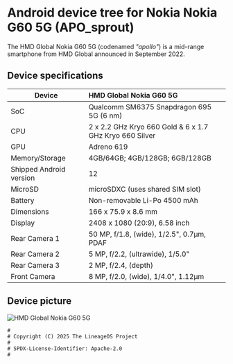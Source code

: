 # Android device tree for Nokia Nokia G60 5G (APO_sprout)

The HMD Global Nokia G60 5G (codenamed _"apollo"_) is a mid-range smartphone from HMD Global announced in September 2022.

## Device specifications

| Device                  | HMD Global Nokia G60 5G                                     |
| ----------------------- | :---------------------------------------------------------- |
| SoC                     | Qualcomm SM6375 Snapdragon 695 5G (6 nm)                    |
| CPU                     | 2 x 2.2 GHz Kryo 660 Gold & 6 x 1.7 GHz Kryo 660 Silver     |
| GPU                     | Adreno 619                                                  |
| Memory/Storage          | 4GB/64GB; 4GB/128GB; 6GB/128GB                              |
| Shipped Android version | 12                                                          |
| MicroSD                 | microSDXC (uses shared SIM slot)                            |
| Battery                 | Non-removable Li-Po 4500 mAh                                |
| Dimensions              | 166 x 75.9 x 8.6 mm                                         |
| Display                 | 2408 x 1080 (20:9), 6.58 inch                               |
| Rear Camera 1           | 50 MP, f/1.8, (wide), 1/2.5", 0.7µm, PDAF                   |
| Rear Camera 2           | 5 MP, f/2.2, (ultrawide), 1/5.0"                            |
| Rear Camera 3           | 2 MP, f/2.4, (depth)                                        |
| Front Camera            | 8 MP, f/2.0, (wide), 1/4.0", 1.12µm                         |


## Device picture

![HMD Global Nokia G60 5G](https://fdn2.gsmarena.com/vv/pics/nokia/nokia-g60-5g-2.jpg)

```
#
# Copyright (C) 2025 The LineageOS Project
#
# SPDX-License-Identifier: Apache-2.0
#
```
